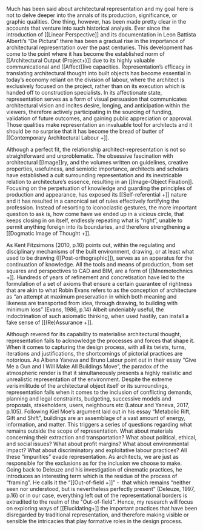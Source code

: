 Much has been said about architectural representation and my goal here is not to delve deeper into the annals of its production, significance, or graphic qualities. One thing, however, has been made pretty clear in the accounts that venture into such historical analysis. Ever since the introduction of [[Linear Perspective]] and its documentation in Leon Battista Alberti’s “De Pictura” there has been a gradual rise in the importance of architectural representation over the past centuries. This development has come to the point where it has become the established norm of [[Architectural Output (Project+)]] due to its highly valuable communicational and [[Affect]]ive capacities. Representation’s efficacy in translating architectural thought into built objects has become essential in today’s economy reliant on the division of labour, where the architect is exclusively focused on the project, rather than on its execution which is handed off to construction specialists. In its affectionate state, representation serves as a form of visual persuasion that communicates architectural vision and incites desire, longing, and anticipation within the viewers, therefore actively participating in the sourcing of funding, validation of future outcomes, and gaining public appreciation or approval. Those qualities make representation an invaluable tool for architects and it should be no surprise that it has become the bread of butter of [[Contemporary Architectural Labour +]].

Although a perfect fit, the relationship architect-representation is not so straightforward and unproblematic. The obsessive fascination with architectural [[Image]]ry, and the volumes written on guidelines, creative properties, usefulness, and semiotic importance, architects and scholars have established a cult surrounding representation and its inextricable relation to architecture’s essence, resulting in an [[Image-Object Fixation]]. Focusing on the perpetuation of knowledge and guarding the principles of production and appearance, has exposed its [[Self-referential +]] nature and it has resulted in a canonical set of rules effectively fortifying the profession. Instead of resorting to iconoclastic gestures, the more important question to ask is, how come have we ended up in a vicious circle, that keeps closing in on itself, endlessly repeating what is “right”, unable to permit anything foreign into its boundaries, and therefore strengthening a [[Dogmatic Image of Thought +]].

As Kent Fitzsimons (2010, p.16) points out, within the regulating and disciplinary mechanisms of the built environment, drawing, or at least what used to be drawing ([[Post-orthographic]]), serves as an apparatus for the continuation of knowledge. All the tools and means of production, from set squares and perspectives to CAD and BIM, are a form of [[Mnemotechnics +]]. Hundreds of years of refinement and concretisation have led to the formulation of a set of axioms that ensure a certain guarantee of rightness that are akin to what Robin Evans refers to as the conception of architecture as “an attempt at maximum preservation in which both meaning and likeness are transported from idea, through drawing, to building with minimum loss” (Evans, 1986, p.14) Albeit undeniably useful, the indoctrination of such axiomatic thinking, when used hastily, can install a fake sense of [[(Re)Assurance +]].

Although revered for its capability to materialise architectural thought, representation fails to acknowledge the processes and forces that shape it. When it comes to capturing the design process, with all its twists, turns, iterations and justifications, the shortcomings of pictorial practices are notorious. As Albena Yaneva and Bruno Latour point out in their essay “Give Me a Gun and I Will Make All Buildings Move”, the paradox of the atmospheric render is that it simultaneously presents a highly realistic and unrealistic representation of the environment. Despite the extreme verisimilitude of the architectural object itself or its surroundings, representation fails when it comes to the inclusion of conflicting demands, planning and legal constraints, budgeting, successive models and proposals, stakeholders, users, neighbours etc (Latour and Yaneva, 2017, p.105). Following Kiel Moe’s argument laid out in his essay “Metabolic Rift, Gift and Shift”, buildings are an assemblage of a vast amount of energy, information, and matter. This triggers a series of questions regarding what remains outside the scope of representation. What about materials concerning their extraction and transportation? What about political, ethical, and social issues? What about profit margins? What about environmental impact? What about discriminatory and exploitative labour practices? All these “impurities” evade representation. As architects, we are just as responsible for the exclusions as for the inclusion we choose to make. Going back to Deleuze and his investigation of cinematic practices, he introduces an interesting term which is the residue of the process of “framing”. He calls it the “[[Out-of-field +]]” -  that which remains “neither seen nor understood, but is nevertheless perfectly present” (Deleuze, 1997, p.16) or in our case, everything left out of the representational borders is extradited to the realm of the "Out-of-field". Hence, my research will focus on exploring ways of [[Elucidating+]] the important  practices that have been disregarded by traditional representation, and therefore making visible or sensible the intricacies that play formative roles in the design process. 